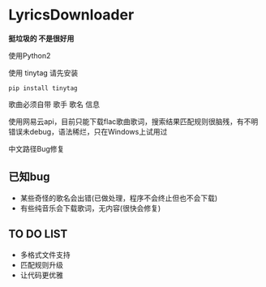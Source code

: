 # LyricsDownloader

**挺垃圾的 不是很好用**

使用Python2

使用 tinytag 请先安装

`pip install tinytag`

歌曲必须自带 歌手 歌名 信息

使用网易云api，目前只能下载flac歌曲歌词，搜索结果匹配规则很脑残，有不明错误未debug，语法稀烂，只在Windows上试用过

中文路径Bug修复

## 已知bug
* 某些奇怪的歌名会出错(已做处理，程序不会终止但也不会下载)
* 有些纯音乐会下载歌词，无内容(很快会修复)

## TO DO LIST
* 多格式文件支持
* 匹配规则升级
* 让代码更优雅
